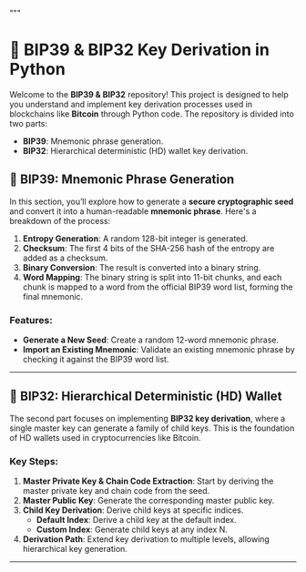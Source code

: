 """
# 📜 BIP39 & BIP32 Key Derivation in Python

Welcome to the **BIP39 & BIP32** repository! This project is designed to help you understand and implement key derivation processes used in blockchains like **Bitcoin** through Python code. The repository is divided into two parts:

- **BIP39**: Mnemonic phrase generation.
- **BIP32**: Hierarchical deterministic (HD) wallet key derivation.

## 🔐 BIP39: Mnemonic Phrase Generation

In this section, you’ll explore how to generate a **secure cryptographic seed** and convert it into a human-readable **mnemonic phrase**. Here's a breakdown of the process:

1. **Entropy Generation**: A random 128-bit integer is generated.
2. **Checksum**: The first 4 bits of the SHA-256 hash of the entropy are added as a checksum.
3. **Binary Conversion**: The result is converted into a binary string.
4. **Word Mapping**: The binary string is split into 11-bit chunks, and each chunk is mapped to a word from the official BIP39 word list, forming the final mnemonic.
   
### Features:
- **Generate a New Seed**: Create a random 12-word mnemonic phrase.
- **Import an Existing Mnemonic**: Validate an existing mnemonic phrase by checking it against the BIP39 word list.

---

## 🔑 BIP32: Hierarchical Deterministic (HD) Wallet

The second part focuses on implementing **BIP32 key derivation**, where a single master key can generate a family of child keys. This is the foundation of HD wallets used in cryptocurrencies like Bitcoin.

### Key Steps:
1. **Master Private Key & Chain Code Extraction**: Start by deriving the master private key and chain code from the seed.
2. **Master Public Key**: Generate the corresponding master public key.
3. **Child Key Derivation**: Derive child keys at specific indices.
   - **Default Index**: Derive a child key at the default index.
   - **Custom Index**: Generate child keys at any index N.
4. **Derivation Path**: Extend key derivation to multiple levels, allowing hierarchical key generation.

---
